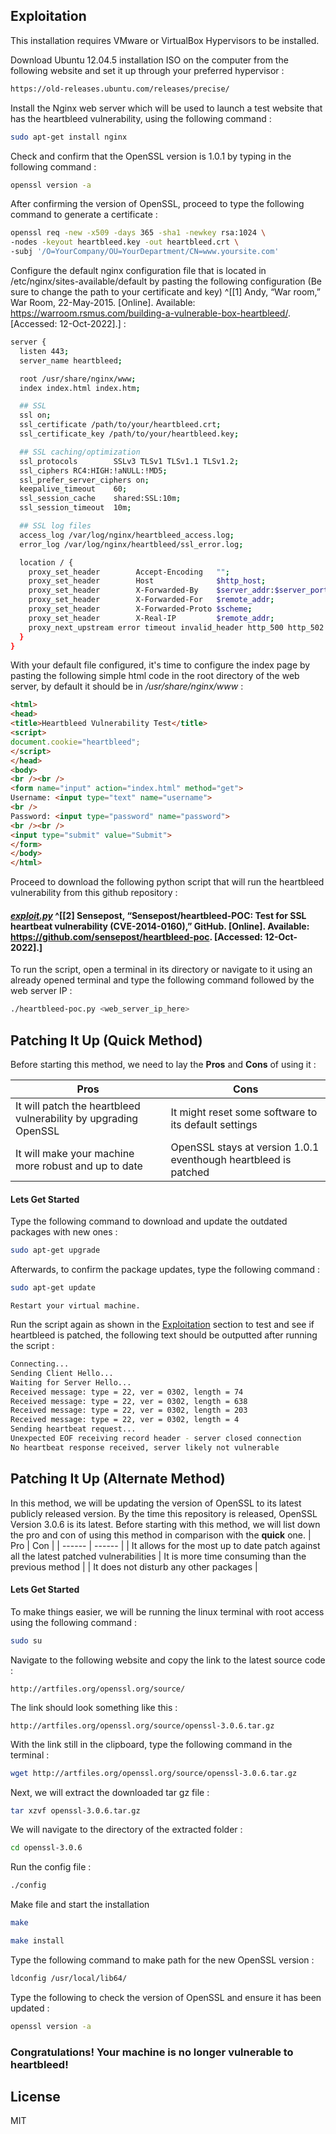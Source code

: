 ## Exploitation

This installation requires VMware or VirtualBox Hypervisors to be installed.

Download Ubuntu 12.04.5 installation ISO on the computer from the following website and set it up through your preferred hypervisor :

```sh
https://old-releases.ubuntu.com/releases/precise/
```
Install the Nginx web server which will be used to launch a test website that has the heartbleed vulnerability, using the following command :

```sh
sudo apt-get install nginx
```

Check and confirm that the OpenSSL version is 1.0.1 by typing in the following command :
```sh
openssl version -a
```

After confirming the version of OpenSSL, proceed to type the following command to generate a certificate : 
```sh
openssl req -new -x509 -days 365 -sha1 -newkey rsa:1024 \
-nodes -keyout heartbleed.key -out heartbleed.crt \
-subj '/O=YourCompany/OU=YourDepartment/CN=www.yoursite.com'
```

Configure the default nginx configuration file that is located in /etc/nginx/sites-available/default by pasting the following configuration (Be sure to change the path to your certificate and key) ^[[1] Andy, “War room,” War Room, 22-May-2015. [Online]. Available: https://warroom.rsmus.com/building-a-vulnerable-box-heartbleed/. [Accessed: 12-Oct-2022].] :
```sh
server {
  listen 443;
  server_name heartbleed;

  root /usr/share/nginx/www;
  index index.html index.htm;

  ## SSL
  ssl on;
  ssl_certificate /path/to/your/heartbleed.crt;
  ssl_certificate_key /path/to/your/heartbleed.key;

  ## SSL caching/optimization
  ssl_protocols        SSLv3 TLSv1 TLSv1.1 TLSv1.2;
  ssl_ciphers RC4:HIGH:!aNULL:!MD5;
  ssl_prefer_server_ciphers on;
  keepalive_timeout    60;
  ssl_session_cache    shared:SSL:10m;
  ssl_session_timeout  10m;

  ## SSL log files
  access_log /var/log/nginx/heartbleed_access.log;
  error_log /var/log/nginx/heartbleed/ssl_error.log;

  location / {
    proxy_set_header        Accept-Encoding   "";
    proxy_set_header        Host              $http_host;
    proxy_set_header        X-Forwarded-By    $server_addr:$server_port;
    proxy_set_header        X-Forwarded-For   $remote_addr;
    proxy_set_header        X-Forwarded-Proto $scheme;
    proxy_set_header        X-Real-IP         $remote_addr;
    proxy_next_upstream error timeout invalid_header http_500 http_502 http_503 http_504;
  }
}
``` 


With your default file configured, it's time to configure the index page by pasting the following simple html code in the root directory of the web server, by default it should be in */usr/share/nginx/www* :
```html
<html>
<head>
<title>Heartbleed Vulnerability Test</title>
<script>
document.cookie="heartbleed";
</script>
</head>
<body>
<br /><br />
<form name="input" action="index.html" method="get">
Username: <input type="text" name="username">
<br />
Password: <input type="password" name="password">
<br /><br />
<input type="submit" value="Submit">
</form>
</body>
</html>
```

Proceed to download the following python script that will run the heartbleed vulnerability from this github repository : 
#### *[exploit.py](exploit.py)* ^[[2] Sensepost, “Sensepost/heartbleed-POC: Test for SSL heartbeat vulnerability (CVE-2014-0160),” GitHub. [Online]. Available: https://github.com/sensepost/heartbleed-poc. [Accessed: 12-Oct-2022].]

To run the script, open a terminal in its directory or navigate to it using an already opened terminal and type the following command followed by the web server IP : 
```sh
./heartbleed-poc.py <web_server_ip_here>
```

## Patching It Up (**Quick** Method)

Before starting this method, we need to lay the **Pros** and **Cons** of using it :

| Pros | Cons |
| ------ | ------ |
| It will patch the heartbleed vulnerability by upgrading OpenSSL | It might reset some software to its default settings |
| It will make your machine more robust and up to date | OpenSSL stays at version 1.0.1 eventhough heartbleed is patched |

#### Lets Get Started
Type the following command to download and update the outdated packages with new ones :
```sh
sudo apt-get upgrade
```
Afterwards, to confirm the package updates, type the following command :
```sh
sudo apt-get update
```
```
Restart your virtual machine.
```

Run the script again as shown in the [Exploitation](#Exploitation) section to test and see if heartbleed is patched, the following text should be outputted after running the script :
```sh
Connecting...
Sending Client Hello...
Waiting for Server Hello...
Received message: type = 22, ver = 0302, length = 74
Received message: type = 22, ver = 0302, length = 638
Received message: type = 22, ver = 0302, length = 203
Received message: type = 22, ver = 0302, length = 4
Sending heartbeat request...
Unexpected EOF receiving record header - server closed connection
No heartbeat response received, server likely not vulnerable
```
## Patching It Up (**Alternate** Method)
In this method, we will be updating the version of OpenSSL to its latest publicly released version. By the time this repository is released, OpenSSL Version 3.0.6 is its latest.
Before starting with this method, we will list down the pro and con of using this method in comparison with the **quick** one.
| Pro | Con |
| ------ | ------ |
| It allows for the most up to date patch against all the latest patched vulnerabilities | It is more time consuming than the previous method |
| It does not disturb any other packages |
#### Lets Get Started
To make things easier, we will be running the linux terminal with root access using the following command : 
```sh
sudo su
```
Navigate to the following website and copy the link to the latest source code :
```
http://artfiles.org/openssl.org/source/
```
The link should look something like this :
```
http://artfiles.org/openssl.org/source/openssl-3.0.6.tar.gz
```

With the link still in the clipboard, type the following command in the terminal :
```sh
wget http://artfiles.org/openssl.org/source/openssl-3.0.6.tar.gz
```
Next, we will extract the downloaded tar gz file :
```sh
tar xzvf openssl-3.0.6.tar.gz
```
We will navigate to the directory of the extracted folder :
```sh
cd openssl-3.0.6
```
Run the config file :
```sh
./config
```
Make file and start the installation
```sh
make
```
```sh
make install
```
Type the following command to make path for the new OpenSSL version : 
```sh
ldconfig /usr/local/lib64/
```
Type the following to check the version of OpenSSL and ensure it has been updated :
```sh
openssl version -a
```
### Congratulations! Your machine is no longer vulnerable to heartbleed!
## License

MIT
